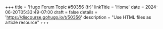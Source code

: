 +++
title = 'Hugo Forum Topic #50356 (fr)'
linkTitle = 'Home'
date = 2024-06-20T05:33:49-07:00
draft = false
details = 'https://discourse.gohugo.io/t/50356'
description = "Use HTML files as article resource"
+++
